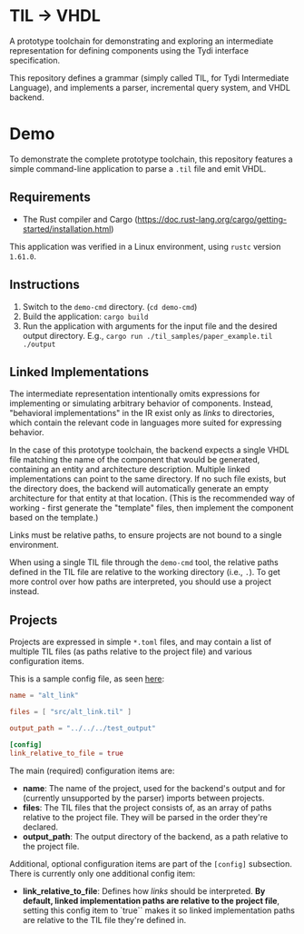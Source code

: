 # TIL -> VHDL
A prototype toolchain for demonstrating and exploring an intermediate representation for defining components using the Tydi interface specification.

This repository defines a grammar (simply called TIL, for Tydi Intermediate Language), and implements a parser, incremental query system, and VHDL backend.

# Demo

To demonstrate the complete prototype toolchain, this repository features a simple command-line application to parse a `.til` file and emit VHDL.

## Requirements

* The Rust compiler and Cargo (https://doc.rust-lang.org/cargo/getting-started/installation.html)

This application was verified in a Linux environment, using `rustc` version `1.61.0`.

## Instructions

1. Switch to the `demo-cmd` directory. (`cd demo-cmd`)
2. Build the application: `cargo build`
3. Run the application with arguments for the input file and the desired output directory. E.g., `cargo run ./til_samples/paper_example.til ./output`

## Linked Implementations

The intermediate representation intentionally omits expressions for implementing or simulating arbitrary behavior of components. Instead, "behavioral implementations" in the IR exist only as *links* to directories, which contain the relevant code in languages more suited for expressing behavior.

In the case of this prototype toolchain, the backend expects a single VHDL file matching the name of the component that would be generated, containing an entity and architecture description. Multiple linked implementations can point to the same directory. If no such file exists, but the directory does, the backend will automatically generate an empty architecture for that entity at that location. (This is the recommended way of working - first generate the "template" files, then implement the component based on the template.)

Links must be relative paths, to ensure projects are not bound to a single environment.

When using a single TIL file through the `demo-cmd` tool, the relative paths defined in the TIL file are relative to the working directory (i.e., `.`). To get more control over how paths are interpreted, you should use a project instead.

## Projects

Projects are expressed in simple `*.toml` files, and may contain a list of multiple TIL files (as paths relative to the project file) and various configuration items.

This is a sample config file, as seen [here](/demo-cmd/til_samples/alt_link_example):
```toml
name = "alt_link"

files = [ "src/alt_link.til" ]

output_path = "../../../test_output"

[config]
link_relative_to_file = true
```

The main (required) configuration items are:
* **name**: The name of the project, used for the backend's output and for (currently unsupported by the parser) imports between projects.
* **files**: The TIL files that the project consists of, as an array of paths relative to the project file. They will be parsed in the order they're declared.
* **output_path**: The output directory of the backend, as a path relative to the project file.

Additional, optional configuration items are part of the `[config]` subsection. There is currently only one additional config item:
* **link_relative_to_file**: Defines how *links* should be interpreted. **By default, linked implementation paths are relative to the project file**, setting this config item to `true``  makes it so linked implementation paths are relative to the TIL file they're defined in.
